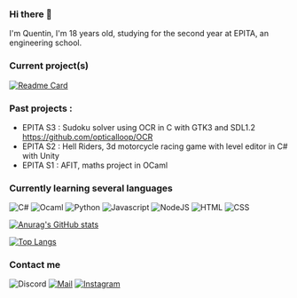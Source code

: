 ### Hi there 👋
I'm Quentin, I'm 18 years old, studying for the second year at EPITA, an engineering school.

### Current project(s)

[![Readme Card](https://github-readme-stats.vercel.app/api/pin/?username=QuentinAM&repo=neural-network-c&bg_color=0d1117&hide_border=true&text_color=c9d1d9)](https://github.com/QuentinAM/neural-network-c)

### Past projects :

- EPITA S3 : Sudoku solver using OCR in C with GTK3 and SDL1.2 https://github.com/opticalloop/OCR
- EPITA S2 : Hell Riders, 3d motorcycle racing game with level editor in C# with Unity
- EPITA S1 : AFIT, maths project in OCaml

### Currently learning several languages
<p>
<img alt="C#" src="https://img.shields.io/badge/C%23-239120?style=for-the-badge&logo=c-sharp&logoColor=white" href=""/>
<img alt="Ocaml" src="https://img.shields.io/badge/-Ocaml-e67e22?style=flat-square&logo=ocaml&logoColor=white" />
<img alt="Python" src="https://img.shields.io/badge/Python-3776AB?style=for-the-badge&logo=python&logoColor=white" />
<img alt="Javascript" src="https://img.shields.io/badge/JavaScript-323330?style=for-the-badge&logo=javascript&logoColor=F7DF1E" />
<img alt="NodeJS" src="https://img.shields.io/badge/Node.js-43853D?style=for-the-badge&logo=node.js&logoColor=white" />
<img alt="HTML" src="https://img.shields.io/badge/HTML5-E34F26?style=for-the-badge&logo=html5&logoColor=white" />
<img alt="CSS" src="https://img.shields.io/badge/CSS-239120?&style=for-the-badge&logo=css3&logoColor=white" />
</p>

[![Anurag's GitHub stats](https://github-readme-stats.vercel.app/api?username=QuentinAM&theme=radical)]('')

[![Top Langs](https://github-readme-stats.vercel.app/api/top-langs/?username=QuentinAM&theme=radical)]('')

### Contact me
![Discord](https://img.shields.io/badge/Discord-FoxT3c%233230-blue?style=for-the-badge&logo=discord&logoColor=white)
[![Mail](https://img.shields.io/badge/Mail-quentin.abel--marceau%40epita.fr-red)](mailto:quentin.abel-marceau@epita.fr)
[![Instagram](https://img.shields.io/badge/Instagram-quentin_abm-purple?style=for-the-badge&logo=Instagram&logoColor=white)](https://www.instagram.com/quentin_abm/)
